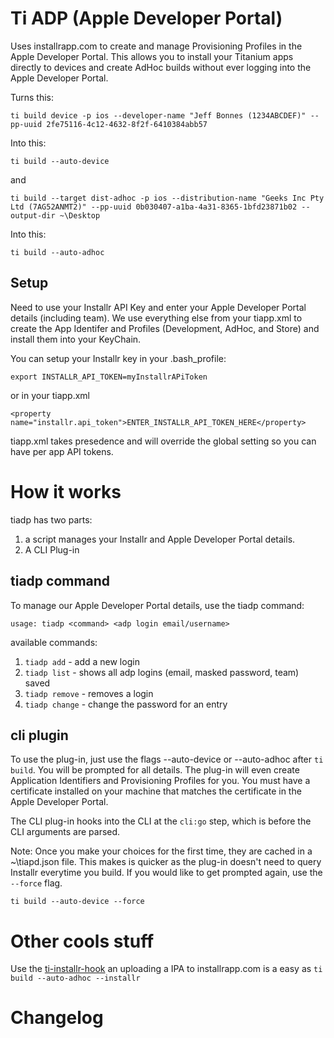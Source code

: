 # Ti ADP (Apple Developer Portal)

Uses installrapp.com to create and manage Provisioning Profiles in the Apple Developer Portal.  This allows you to install your Titanium apps directly to devices and create AdHoc builds without ever logging into the Apple Developer Portal.

Turns this:

```shell
ti build device -p ios --developer-name "Jeff Bonnes (1234ABCDEF)" --pp-uuid 2fe75116-4c12-4632-8f2f-6410384abb57
```

Into this:

```shell
ti build --auto-device
```

and

```shell
ti build --target dist-adhoc -p ios --distribution-name "Geeks Inc Pty Ltd (7AG52ANMT2)" --pp-uuid 0b030407-a1ba-4a31-8365-1bfd23871b02 --output-dir ~\Desktop
```

Into this:

```shell
ti build --auto-adhoc
```

## Setup
Need to use your Installr API Key and enter your Apple Developer Portal details (including team). We use everything else from your tiapp.xml to create the App Identifer and Profiles (Development, AdHoc, and Store) and install them into your KeyChain.

You can setup your Installr key in your .bash_profile:

```shell
export INSTALLR_API_TOKEN=myInstallrAPiToken
```

or in your tiapp.xml
```shell
<property name="installr.api_token">ENTER_INSTALLR_API_TOKEN_HERE</property>
```
tiapp.xml takes presedence and will override the global setting so you can have per app API tokens.

# How it works

tiadp has two parts:

1. a script manages your Installr and Apple Developer Portal details.
2. A CLI Plug-in

## tiadp command
To manage our Apple Developer Portal details, use the tiadp command:

```shell
usage: tiadp <command> <adp login email/username>
```

available commands:

1. `tiadp add` - add a new login
2. `tiadp list` - shows all adp logins (email, masked password, team) saved
3. `tiadp remove` - removes a login
4. `tiadp change` - change the password for an entry

## cli plugin
To use the plug-in, just use the flags --auto-device or --auto-adhoc after `ti build`.  You will be prompted for all details. The plug-in will even create Application Identifiers and Provisioning Profiles for you. You must have a certificate installed on your machine that matches the certificate in the Apple Developer Portal.

The CLI plug-in hooks into the CLI at the `cli:go` step, which is before the CLI arguments are parsed.

Note: Once you make your choices for the first time, they are cached in a ~\tiapd.json file.  This makes is quicker as the plug-in doesn't need to query Installr everytime you build. If you would like to get prompted again, use the `--force` flag.

```shell
ti build --auto-device --force
```

# Other cools stuff
Use the [ti-installr-hook](https://github.com/amitkothari/ti-installr-hook) an uploading a IPA to installrapp.com is a easy as `ti build --auto-adhoc --installr`

# Changelog
